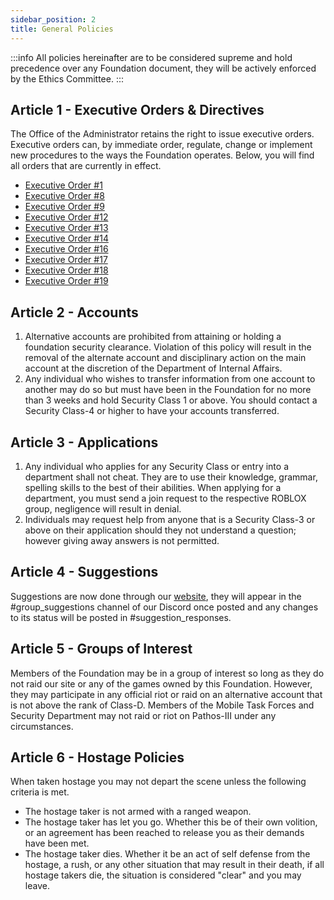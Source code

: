 ```yaml
---
sidebar_position: 2
title: General Policies
---
```


:::info
All policies hereinafter are to be considered supreme and hold precedence over any Foundation document, they will be actively enforced by the Ethics Committee.
:::

## Article 1 - Executive Orders & Directives
The Office of the Administrator retains the right to issue executive orders. Executive orders can, by immediate order, regulate, change or implement new procedures to the ways the Foundation operates. Below, you will find all orders that are currently in effect.

- [Executive Order #1](https://docs.google.com/document/d/1pJ3Hr8rENBy_MuX5ZfwBA2Ov4kroL_iQ7zhArOY2LEI)
- [Executive Order #8](https://docs.google.com/document/d/14sTwvfw_mHmJiql1cJawMefsyqncf7PDgy_bibeOLlA)
- [Executive Order #9](https://docs.google.com/document/d/1tDE1EQJm4Kda0voFjb_GvWf_zz_MOt8nPU7KyA7HXGs)
- [Executive Order #12](https://docs.google.com/document/d/1YzjvZgQXCy4-EBhzZzmUiFclJJCdXx4c8dM3EZ5C_2Q)
- [Executive Order #13](https://docs.google.com/document/d/1hikO22Ws9WWz17gAibsu6ICee1GcISj2464VwIzrglQ)
- [Executive Order #14](https://docs.google.com/document/d/1jEInnIHOpehCOe54jfbCRWV0cNprEMr4SBmQKrkRW0Y)
- [Executive Order #16](https://docs.google.com/document/d/1b7V14h_D_1hs-PCA-9Qxxz_ADgkYr8p84_li3RlRCC8)
- [Executive Order #17](https://docs.google.com/document/d/1RnS9JZr986GKvsZPQ2fh4fZPASDwgns1tA4p7ndbIzs)
- [Executive Order #18](https://docs.google.com/document/d/1OMmfdcr9AKqyWZhmMvvTqdnUmU0KYmjsI6WPZmKGDiI)
- [Executive Order #19](https://docs.google.com/document/d/13u6N89l5mHK4ZAqUOwr5KzJiRB9D3Io3zaxhAHch5mI/edit?usp=sharing)

## Article 2 - Accounts
 1. Alternative accounts are prohibited from attaining or holding a foundation security clearance. Violation of this policy will result in the removal of the alternate account and disciplinary action on the main account at the discretion of the Department of Internal Affairs.
 2. Any individual who wishes to transfer information from one account to another may do so but must have been in the Foundation for no more than 3 weeks and hold Security Class 1 or above. You should contact a Security Class-4 or higher to have your accounts transferred.

## Article 3 - Applications
 1. Any individual who applies for any Security Class or entry into a department shall not cheat. They are to use their knowledge, grammar, spelling skills to the best of their abilities. When applying for a department, you must send a join request to the respective ROBLOX group, negligence will result in denial.
 2. Individuals may request help from anyone that is a Security Class-3 or above on their application should they not understand a question; however giving away answers is not permitted.

## Article 4 - Suggestions
Suggestions are now done through our [website](https://www.nolt.scpf.io), they will appear in the #group_suggestions channel of our Discord once posted and any changes to its status will be posted in #suggestion_responses.

## Article 5 - Groups of Interest
Members of the Foundation may be in a group of interest so long as they do not raid our site or any of the games owned by this Foundation. However, they may participate in any official riot or raid on an alternative account that is not above the rank of Class-D. Members of the Mobile Task Forces and Security Department may not raid or riot on Pathos-III under any circumstances.

## Article 6 - Hostage Policies
When taken hostage you may not depart the scene unless the following criteria is met.
- The hostage taker is not armed with a ranged weapon.
- The hostage taker has let you go. Whether this be of their own volition, or an agreement has been reached to release you as their demands have been met.
- The hostage taker dies. Whether it be an act of self defense from the hostage, a rush, or any other situation that may result in their death, if all hostage takers die, the situation is considered "clear" and you may leave.